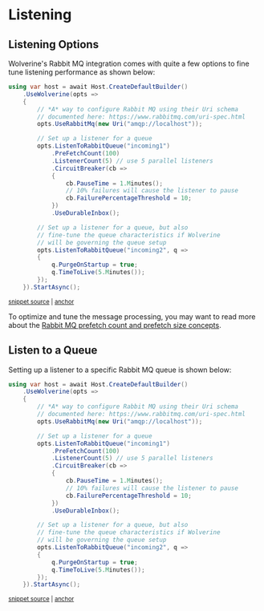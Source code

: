 # Listening


## Listening Options

Wolverine's Rabbit MQ integration comes with quite a few options to fine tune
listening performance as shown below:

<!-- snippet: sample_listening_to_rabbitmq_queue -->
<a id='snippet-sample_listening_to_rabbitmq_queue'></a>
```cs
using var host = await Host.CreateDefaultBuilder()
    .UseWolverine(opts =>
    {
        // *A* way to configure Rabbit MQ using their Uri schema
        // documented here: https://www.rabbitmq.com/uri-spec.html
        opts.UseRabbitMq(new Uri("amqp://localhost"));

        // Set up a listener for a queue
        opts.ListenToRabbitQueue("incoming1")
            .PreFetchCount(100)
            .ListenerCount(5) // use 5 parallel listeners
            .CircuitBreaker(cb =>
            {
                cb.PauseTime = 1.Minutes();
                // 10% failures will cause the listener to pause
                cb.FailurePercentageThreshold = 10;
            })
            .UseDurableInbox();

        // Set up a listener for a queue, but also
        // fine-tune the queue characteristics if Wolverine
        // will be governing the queue setup
        opts.ListenToRabbitQueue("incoming2", q =>
        {
            q.PurgeOnStartup = true;
            q.TimeToLive(5.Minutes());
        });
    }).StartAsync();
```
<sup><a href='https://github.com/JasperFx/wolverine/blob/main/src/Transports/RabbitMQ/Wolverine.RabbitMQ.Tests/Samples.cs#L53-L84' title='Snippet source file'>snippet source</a> | <a href='#snippet-sample_listening_to_rabbitmq_queue' title='Start of snippet'>anchor</a></sup>
<!-- endSnippet -->

To optimize and tune the message processing, you may want to read more about the [Rabbit MQ prefetch count and prefetch
size concepts](https://www.cloudamqp.com/blog/how-to-optimize-the-rabbitmq-prefetch-count.html).

## Listen to a Queue

Setting up a listener to a specific Rabbit MQ queue is shown below:

<!-- snippet: sample_listening_to_rabbitmq_queue -->
<a id='snippet-sample_listening_to_rabbitmq_queue'></a>
```cs
using var host = await Host.CreateDefaultBuilder()
    .UseWolverine(opts =>
    {
        // *A* way to configure Rabbit MQ using their Uri schema
        // documented here: https://www.rabbitmq.com/uri-spec.html
        opts.UseRabbitMq(new Uri("amqp://localhost"));

        // Set up a listener for a queue
        opts.ListenToRabbitQueue("incoming1")
            .PreFetchCount(100)
            .ListenerCount(5) // use 5 parallel listeners
            .CircuitBreaker(cb =>
            {
                cb.PauseTime = 1.Minutes();
                // 10% failures will cause the listener to pause
                cb.FailurePercentageThreshold = 10;
            })
            .UseDurableInbox();

        // Set up a listener for a queue, but also
        // fine-tune the queue characteristics if Wolverine
        // will be governing the queue setup
        opts.ListenToRabbitQueue("incoming2", q =>
        {
            q.PurgeOnStartup = true;
            q.TimeToLive(5.Minutes());
        });
    }).StartAsync();
```
<sup><a href='https://github.com/JasperFx/wolverine/blob/main/src/Transports/RabbitMQ/Wolverine.RabbitMQ.Tests/Samples.cs#L53-L84' title='Snippet source file'>snippet source</a> | <a href='#snippet-sample_listening_to_rabbitmq_queue' title='Start of snippet'>anchor</a></sup>
<!-- endSnippet -->
